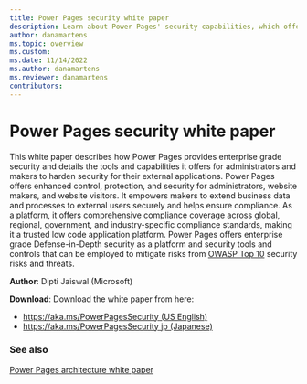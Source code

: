 ```yaml
---
title: Power Pages security white paper
description: Learn about Power Pages' security capabilities, which offer enhanced control, protection, and security for administrators, website makers, and website visitors.
author: danamartens
ms.topic: overview
ms.custom: 
ms.date: 11/14/2022
ms.author: danamartens
ms.reviewer: danamartens
contributors:
---
```


# Power Pages security white paper

This white paper describes how Power Pages provides enterprise grade security and details the tools and capabilities it offers for administrators and makers to harden security for their external applications. Power Pages offers enhanced control, protection, and security for administrators, website makers, and website visitors. It empowers makers to extend business data and processes to external users securely and helps ensure compliance. As a platform, it offers comprehensive compliance coverage across global, regional, government, and industry-specific compliance standards, making it a trusted low code application platform. Power Pages offers enterprise grade Defense-in-Depth security as a platform and security tools and controls that can be employed to mitigate risks from [OWASP Top 10](https://owasp.org/www-project-top-ten/) security risks and threats.

**Author**: Dipti Jaiswal (Microsoft)

**Download**: Download the white paper from here: 
- [https://aka.ms/PowerPagesSecurity (US English)](https://aka.ms/PowerPagesSecurity)
- [https://aka.ms/PowerPagesSecurity jp (Japanese)](https://aka.ms/PowerPagesSecurity_jp)

### See also

[Power Pages architecture white paper](architecture.md)

